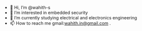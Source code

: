 - 👋 Hi, I’m @wahith-s
- 👀 I’m interested in embedded  security 
- 🌱 I’m currently studying electrical and electronics engineering
- 📫 How to reach me gmail:wahith.in@gmail.com
.

<!---
wahith-s/wahith-s is a ✨ special ✨ repository because its `README.md` (this file) appears on your GitHub profile.
You can click the Preview link to take a look at your changes.
--->
